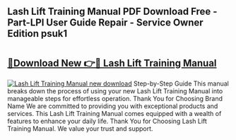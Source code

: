 ## Lash Lift Training Manual PDF Download Free - Part-LPl User Guide Repair - Service Owner Edition psuk1

# <h2><a href="http://cf25667.oget.top/?id=Lash+Lift+Training+Manual">🔗Download New 👉🔴 Lash Lift Training Manual</a></h2>

[![Lash Lift Training Manual new download](https://i.imgur.com/5g1atiW.png)](http://cf25667.oget.top/?id=Lash+Lift+Training+Manual)
Step-by-Step Guide This manual breaks down the process of using your new Lash Lift Training Manual into manageable steps for effortless operation. Thank You for Choosing Brand Name We are committed to providing you with exceptional products and services. This Lash Lift Training Manual comes equipped with a wealth of features to enhance your daily life. Thank You for Choosing Lash Lift Training Manual. We value your trust and support.
